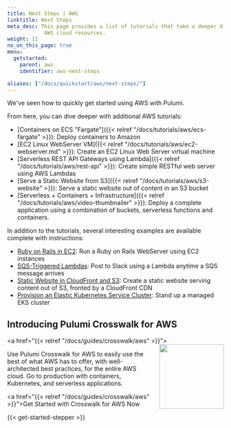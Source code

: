 ```yaml
---
title: Next Steps | AWS
linktitle: Next Steps
meta_desc: This page provides a list of tutorials that take a deeper dive into
            AWS cloud resources.
weight: 11
no_on_this_page: true
menu:
  getstarted:
    parent: aws
    identifier: aws-next-steps

aliases: ["/docs/quickstart/aws/next-steps/"]
---
```


We've seen how to quickly get started using AWS with Pulumi.

From here, you can dive deeper with additional AWS tutorials:

* [Containers on ECS "Fargate"]({{< relref "/docs/tutorials/aws/ecs-fargate" >}}): Deploy containers to Amazon
* [EC2 Linux WebServer VM]({{< relref "/docs/tutorials/aws/ec2-webserver.md" >}}): Create an EC2 Linux Web Server virtual machine
* [Serverless REST API Gateways using Lambda]({{< relref "/docs/tutorials/aws/rest-api" >}}): Create simple RESTful web server using AWS Lambdas
* [Serve a Static Website from S3]({{< relref "/docs/tutorials/aws/s3-website" >}}): Serve a static website out of content in an S3 bucket
* [Serverless + Containers + Infrastructure]({{< relref "/docs/tutorials/aws/video-thumbnailer" >}}): Deploy a complete  application using a combination of buckets, serverless functions and containers.

In addition to the tutorials, several interesting examples are available complete with instructions:

* [Ruby on Rails in EC2](https://github.com/pulumi/examples/tree/master/aws-ts-ruby-on-rails): Run a Ruby on Rails
    WebServer using EC2 instances
* [SQS-Triggered Lambdas](https://github.com/pulumi/examples/tree/master/aws-js-sqs-slack): Post to Slack using a Lambda
    anytime a SQS message arrives
* [Static Website in CloudFront and S3](https://github.com/pulumi/examples/tree/master/aws-ts-static-website): Create a
    static website serving content out of S3, fronted by a CloudFront CDN
* [Provision an Elastic Kubernetes Service Cluster](https://github.com/pulumi/examples/tree/master/aws-ts-eks): Stand up
    a managed EKS cluster

## Introducing Pulumi Crosswalk for AWS

<a href="{{< relref "/docs/guides/crosswalk/aws" >}}">
    <img src="/images/docs/reference/crosswalk/aws/logo.svg" width="150" align="right" style="margin-left: 16px">
</a>

Use Pulumi Crosswalk for AWS to easily use the best of what AWS has to offer, with
well-architected best practices, for the entire AWS cloud. Go to production
with containers, Kubernetes, and serverless applications.

<a href="{{< relref "/docs/guides/crosswalk/aws" >}}">Get Started with Crosswalk for AWS Now</a>

{{< get-started-stepper >}}
